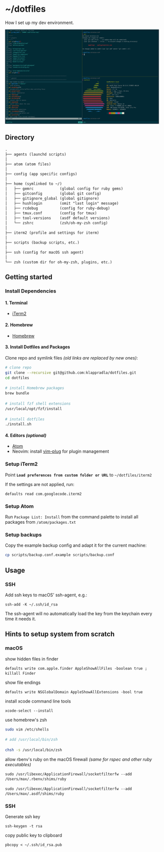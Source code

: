 # ~/dotfiles

How I set up my dev environment.

![screenshot](./screenshot.png)

## Directory

```
.
├── agents (launchd scripts)
│
├── atom (atom files)
│
├── config (app specific configs)
│
├── home (symlinked to ~/)
│   ├── gemrc            (global config for ruby gems)
│   ├── gitconfig        (global git config)
│   ├── gitignore_global (global gitignore)
│   ├── hushlogin        (omit "last login" message)
│   ├── rcdebug          (config for ruby-debug)
│   ├── tmux.conf        (config for tmux)
│   ├── tool-versions    (asdf default versions)
│   └── zshrc            (zsh/oh-my-zsh config)
│
├── iterm2 (profile and settings for iterm)
│
├── scripts (backup scripts, etc.)
│
├── ssh (config for macOS ssh agent)
│
└── zsh (custom dir for oh-my-zsh, plugins, etc.)
```


## Getting started

### Install Dependencies

#### 1. Terminal

* [iTerm2](https://www.iterm2.com/)

#### 2. Homebrew

* [Homebrew](http://brew.sh/)

#### 3. Install Dotfiles and Packages

Clone repo and symlink files *(old links are replaced by new ones)*:

```sh
# clone repo
git clone --recursive git@github.com:klappradla/dotfiles.git
cd dotfiles

# install Homebrew packages
brew bundle

# install fzf shell extensions
/usr/local/opt/fzf/install

# install dotfiles
./install.sh
```

#### 4. Editors *(optional)*

* [Atom](https://atom.io/)
* Neovim: install [vim-plug](https://github.com/junegunn/vim-plug) for plugin management

### Setup iTerm2

Point **`Load preferences from custom folder or URL`** to `~/dotfiles/iterm2`

If the settings are not applied, run:

	defaults read com.googlecode.iterm2

### Setup Atom

Run `Package List: Install` from the command palette to install all packages from `/atom/packages.txt`

### Setup backups

Copy the example backup config and adapt it for the current machine:
```sh
cp scripts/backup.conf.example scripts/backup.conf
```

## Usage

### SSH

Add ssh keys to macOS' ssh-agent, e.g.:

    ssh-add -K ~/.ssh/id_rsa

The ssh-agent will no automatically load the key from the keychain every time it needs it.

## Hints to setup system from scratch

### macOS

show hidden files in finder

	defaults write com.apple.finder AppleShowAllFiles -boolean true ; killall Finder

show file endings

	defaults write NSGlobalDomain AppleShowAllExtensions -bool true

install xcode command line tools

	xcode-select --install

use homebrew's zsh

```sh
sudo vim /etc/shells

# add /usr/local/bin/zsh

chsh -s /usr/local/bin/zsh
```

allow rbenv's ruby on the macOS firewall *(same for rspec and other ruby executables)*

    sudo /usr/libexec/ApplicationFirewall/socketfilterfw --add /Users/max/.rbenv/shims/ruby

    sudo /usr/libexec/ApplicationFirewall/socketfilterfw --add /Users/max/.asdf/shims/ruby



### SSH

Generate ssh key

	ssh-keygen -t rsa

copy public key to clipboard

	pbcopy < ~/.ssh/id_rsa.pub
